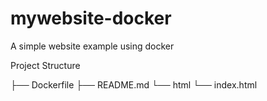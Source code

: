 # mywebsite-docker
A simple website example using docker

Project Structure

├── Dockerfile
├── README.md
└── html
    └── index.html